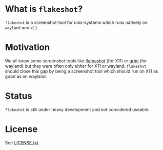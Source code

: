 # What is `flakeshot`?

`flakeshot` is a screenshot-tool for unix-systems which runs natively on `wayland` *and* `x11`.

# Motivation
We all know some screenshot tools like [flameshot] (for X11) or [grim] (for wayland) but they
were often only either for X11 *or* wayland. `flakeshot` should close this gap by being a screenshot
tool which should run on X11 as good as on wayland.

# Status
`flakeshot` is still under heavy development and not considered useable.

# License
See [LICENSE.txt].

[flameshot]: https://github.com/flameshot-org/flameshot
[grim]: https://sr.ht/~emersion/grim/
[LICENSE.txt]: ./LICENSE.txt